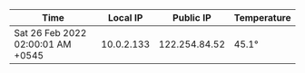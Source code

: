 | Time     | Local IP | Public IP | Temperature |
| ----------- | ----------- | ----------- | ----------- |
| Sat 26 Feb 2022 02:00:01 AM +0545      | 10.0.2.133     | 122.254.84.52  | 45.1° |
